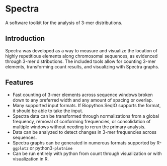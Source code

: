# Spectra
A software toolkit for the analysis of 3-mer distributions.

## Introduction
Spectra was developed as a way to measure and visualize the location of highly repetitious elements along chromosomal sequences, as evidenced through 3-mer distributions. The included tools allow for counting 3-mer elements, transforming count results, and visualizing with Spectra graphs.

## Features
- Fast counting of 3-mer elements across sequence windows broken down to any preferred width and any amount of spacing or overlap.
- Many supported input formats. If Biopython.SeqIO supports the format, it should be able to take the input.
- Spectra data can be transformed through normalizations from a global frequency, removal of conforming frequencies, or consolidation of multiple windows without needing to rerun the primary analysis.
- Data can be analyzed to detect changes in 3-mer frequencies across sequences.
- Spectra graphs can be generated in numerous formats supported by R-`ggplot2` or python3-`plotnine`
- Can be run entirely with python from count through visualization or with visualization in R.
